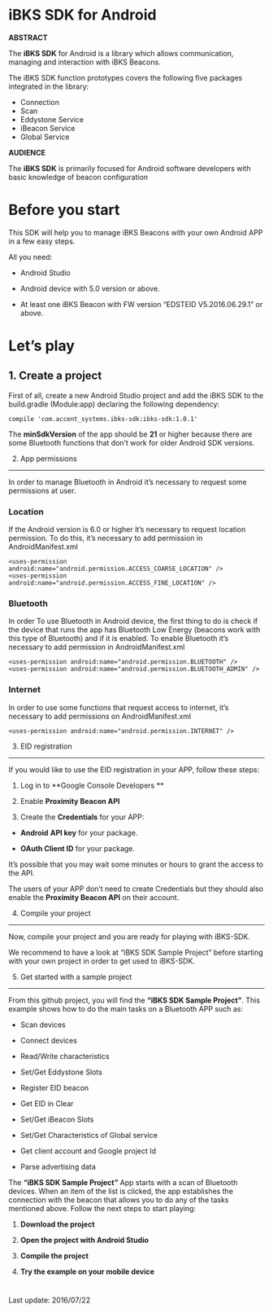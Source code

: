 <span id="_Toc456607170" class="anchor"><span id="_Toc456859050" class="anchor"></span></span>iBKS SDK for Android
==================================================================================================================

**ABSTRACT**

The **iBKS SDK** for Android is a library which allows communication, managing and interaction with iBKS Beacons.

The iBKS SDK function prototypes covers the following five packages integrated in the library: 

-	Connection
-	Scan
-	Eddystone Service
-	iBeacon Service
-	Global Service

**AUDIENCE**

The **iBKS SDK** is primarily focused for Android software developers with basic knowledge of beacon configuration


<span id="_Toc456607170" class="anchor"><span id="_Toc456859050" class="anchor"></span></span>Before you start
==============================================================================================================

This SDK will help you to manage iBKS Beacons with your own Android APP
in a few easy steps.

All you need:

-   Android Studio

-   Android device with 5.0 version or above.

-   At least one iBKS Beacon with FW version “EDSTEID V5.2016.06.29.1” or above.


<span id="_Toc456607171" class="anchor"><span id="_Toc456859051" class="anchor"></span></span>Let’s play
========================================================================================================

<span id="_Toc456607172" class="anchor"><span id="_Toc456859052" class="anchor"></span></span> 1. Create a project 
------------------------------------------------------------------------------------------------------------------

<span id="_Toc456607173" class="anchor"></span>First of all, create a
new Android Studio project and add the iBKS SDK to the build.gradle
(Module:app) declaring the following dependency:

``compile 'com.accent_systems.ibks-sdk:ibks-sdk:1.0.1'``

The **minSdkVersion** of the app should be **21** or higher because
there are some Bluetooth functions that don’t work for older Android SDK
versions.


2. App permissions 
---------------------------------------------------------------------------------------------------

In order to manage Bluetooth in Android it’s necessary to request some
permissions at user.

### <span id="_Toc455470644" class="anchor"><span id="_Toc456607174" class="anchor"><span id="_Toc456859054" class="anchor"></span></span></span>Location

If the Android version is 6.0 or higher it’s necessary to request
location permission. To do this, it’s necessary to add permission in
AndroidManifest.xml

``<uses-permission android:name="android.permission.ACCESS_COARSE_LOCATION" />``                    
``<uses-permission android:name="android.permission.ACCESS_FINE_LOCATION" />``

### <span id="_Toc455470645" class="anchor"><span id="_Toc456607175" class="anchor"><span id="_Toc456859055" class="anchor"></span></span></span>Bluetooth

In order To use Bluetooth in Android device, the first thing to do is
check if the device that runs the app has Bluetooth Low Energy (beacons
work with this type of Bluetooth) and if it is enabled. To enable
Bluetooth it’s necessary to add permission in AndroidManifest.xml

``<uses-permission android:name="android.permission.BLUETOOTH" />``         
``<uses-permission android:name="android.permission.BLUETOOTH_ADMIN" />``


### Internet

In order to use some functions that request access to internet, it’s
necessary to add permissions on AndroidManifest.xml

``<uses-permission android:name="android.permission.INTERNET" />``


3. EID registration 
------------------------------------------------------

If you would like to use the EID registration in your APP, follow these
steps:

1. Log in to **Google Console Developers **

2. Enable **Proximity Beacon API**

3. Create the **Credentials** for your APP:

-   **Android** **API key** for your package.

-   **OAuth Client ID** for your package.

It’s possible that you may wait some minutes or hours to grant the
access to the API.

The users of your APP don’t need to create Credentials but they should
also enable the **Proximity Beacon API** on their account.


4. Compile your project
------------------------------------
Now, compile your project and you are ready for playing with iBKS-SDK. 

We recommend to have a look at “iBKS SDK Sample Project” before starting with your own project in order to get used to iBKS-SDK.


5. Get started with a sample project 
------------------------------------

From this github project, you will find the **“iBKS SDK
Sample Project”**. This example shows how to do the main tasks on a
Bluetooth APP such as:

-   Scan devices

-   Connect devices

-   Read/Write characteristics

-   Set/Get Eddystone Slots

-   Register EID beacon

-   Get EID in Clear

-   Set/Get iBeacon Slots

-   Set/Get Characteristics of Global service

-   Get client account and Google project Id

-   Parse advertising data

The **“iBKS SDK Sample Project”** App starts with a scan of Bluetooth devices. When
an item of the list is clicked, the app establishes the connection with the beacon
that allows you to do any of the tasks mentioned above. Follow the next steps to
start playing:


1. **Download the project**

2. **Open the project with Android Studio**

3. **Compile the project**

4. **Try the example on your mobile device**
 

<span id="_Toc456607171" class="anchor"><span id="_Toc456859051" class="anchor"></span></span>
========================================================================================================
Last update: 2016/07/22
